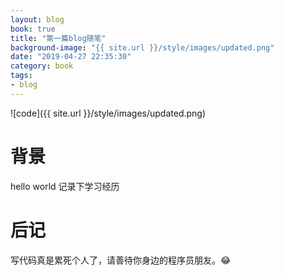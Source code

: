 ```yaml
---
layout: blog
book: true
title: "第一篇blog随笔"
background-image: "{{ site.url }}/style/images/updated.png"
date: "2019-04-27 22:35:30"
category: book
tags:
- blog
---
```



![code]({{ site.url }}/style/images/updated.png)

# 背景
   hello world 记录下学习经历


# 后记
写代码真是累死个人了，请善待你身边的程序员朋友。😂